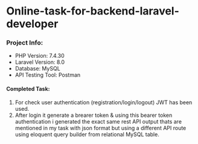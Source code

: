 # Online-task-for-backend-laravel-developer
### Project Info:
 - PHP Version: 7.4.30
 - Laravel Version: 8.0
 - Database: MySQL
 - API Testing Tool: Postman
#### Completed Task: 
 1. For check user authentication (registration/login/logout) JWT has been used.
 2. After login it generate a brearer token & using this bearer token authentication i generated the exact same rest API output thats are mentioned in my task with json format but using a different API route using eloquent query builder from relational MySQL table.
 
